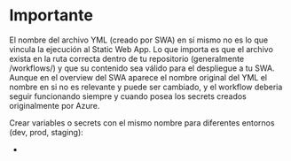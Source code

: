 # Importante

El nombre del archivo YML (creado por SWA) en sí mismo no es lo que vincula la ejecución al Static Web App. Lo que importa es que el archivo exista en la ruta correcta dentro de tu repositorio (generalmente /workflows/) y que su contenido sea válido para el despliegue a tu SWA. Aunque en el overview del SWA aparece el nombre original del YML el nombre en si no es relevante y puede ser cambiado, y el workflow deberia seguir funcionando siempre y cuando posea los secrets creados originalmente por Azure.

Crear variables o secrets con el mismo nombre para diferentes entornos (dev, prod, staging):

- 